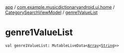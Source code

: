 [app](../../index.md) / [com.example.musicdictionaryandroid.ui.home](../index.md) / [CategorySearchViewModel](index.md) / [genre1ValueList](./genre1-value-list.md)

# genre1ValueList

`val genre1ValueList: MutableLiveData<`[`Array`](https://kotlinlang.org/api/latest/jvm/stdlib/kotlin/-array/index.html)`<`[`String`](https://kotlinlang.org/api/latest/jvm/stdlib/kotlin/-string/index.html)`>>`